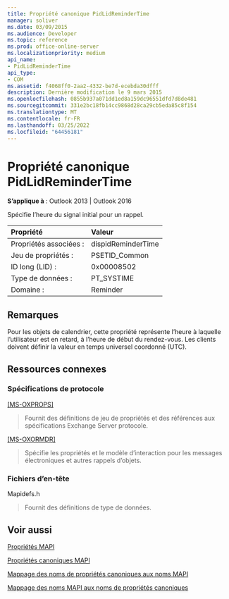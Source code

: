 ```yaml
---
title: Propriété canonique PidLidReminderTime
manager: soliver
ms.date: 03/09/2015
ms.audience: Developer
ms.topic: reference
ms.prod: office-online-server
ms.localizationpriority: medium
api_name:
- PidLidReminderTime
api_type:
- COM
ms.assetid: f4068ff0-2aa2-4332-be7d-ecebda30dfff
description: Dernière modification le 9 mars 2015
ms.openlocfilehash: 0855b937a071dd1ed8a159dc96551dfd7d8de481
ms.sourcegitcommit: 331e2bc18fb14cc9868d28ca29cb5eda85c8f154
ms.translationtype: MT
ms.contentlocale: fr-FR
ms.lasthandoff: 03/25/2022
ms.locfileid: "64456181"
---
```

# <a name="pidlidremindertime-canonical-property"></a>Propriété canonique PidLidReminderTime

  
  
**S’applique à** : Outlook 2013 | Outlook 2016 
  
Spécifie l’heure du signal initial pour un rappel.
  
|Propriété|Valeur|
|:-----|:-----|
|Propriétés associées :  <br/> |dispidReminderTime  <br/> |
|Jeu de propriétés :  <br/> |PSETID_Common  <br/> |
|ID long (LID) :  <br/> |0x00008502  <br/> |
|Type de données :  <br/> |PT_SYSTIME  <br/> |
|Domaine :  <br/> |Reminder  <br/> |
   
## <a name="remarks"></a>Remarques

Pour les objets de calendrier, cette propriété représente l’heure à laquelle l’utilisateur est en retard, à l’heure de début du rendez-vous. Les clients doivent définir la valeur en temps universel coordonné (UTC).
  
## <a name="related-resources"></a>Ressources connexes

### <a name="protocol-specifications"></a>Spécifications de protocole

[[MS-OXPROPS]](https://msdn.microsoft.com/library/f6ab1613-aefe-447d-a49c-18217230b148%28Office.15%29.aspx)
  
> Fournit des définitions de jeu de propriétés et des références aux spécifications Exchange Server protocole.
    
[[MS-OXORMDR]](https://msdn.microsoft.com/library/5454ebcc-e5d1-4da8-a598-d393b101caab%28Office.15%29.aspx)
  
> Spécifie les propriétés et le modèle d’interaction pour les messages électroniques et autres rappels d’objets.
    
### <a name="header-files"></a>Fichiers d’en-tête

Mapidefs.h
  
> Fournit des définitions de type de données.
    
## <a name="see-also"></a>Voir aussi



[Propriétés MAPI](mapi-properties.md)
  
[Propriétés canoniques MAPI](mapi-canonical-properties.md)
  
[Mappage des noms de propriétés canoniques aux noms MAPI](mapping-canonical-property-names-to-mapi-names.md)
  
[Mappage des noms MAPI aux noms de propriétés canoniques](mapping-mapi-names-to-canonical-property-names.md)

